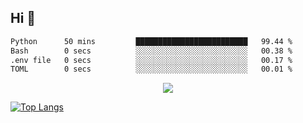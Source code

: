 ## Hi 👋

<!--START_SECTION:waka-->

```txt
Python      50 mins         █████████████████████████   99.44 %
Bash        0 secs          ░░░░░░░░░░░░░░░░░░░░░░░░░   00.38 %
.env file   0 secs          ░░░░░░░░░░░░░░░░░░░░░░░░░   00.17 %
TOML        0 secs          ░░░░░░░░░░░░░░░░░░░░░░░░░   00.01 %
```

<!--END_SECTION:waka-->

<p align="center">
  <a href="https://wakatime.com/@d93f0e24-e3ad-4f8d-9b8b-385bab9124f6">
    <img src="https://wakatime.com/badge/user/d93f0e24-e3ad-4f8d-9b8b-385bab9124f6.svg" />
  </a>
</p>

[![Top Langs](https://github-readme-stats.vercel.app/api/top-langs/?username=sqlmerr&layout=donut-vertical&theme=ocean_dark)](https://github.com/anuraghazra/github-readme-stats)
